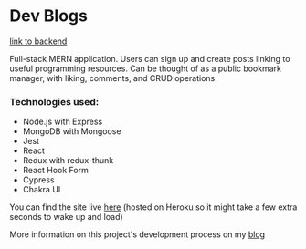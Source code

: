 # Dev Blogs

[link to backend](https://github.com/tmgasek/dev-blogs-backend)

Full-stack MERN application. Users can sign up and create posts linking to useful programming resources. Can be thought of as a public bookmark manager, with liking, comments, and CRUD operations.

### Technologies used:
- Node.js with Express
- MongoDB with Mongoose
- Jest
- React
- Redux with redux-thunk
- React Hook Form
- Cypress
- Chakra UI

You can find the site live [here](https://radiant-fortress-53702.herokuapp.com/) (hosted on Heroku so it might take a few extra seconds to wake up and load)

More information on this project's development process on my [blog](https://www.tomaszgasek.com/posts/dev-blogs)
